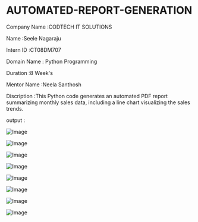 # AUTOMATED-REPORT-GENERATION

Company Name :CODTECH IT SOLUTIONS 

Name         :Seele Nagaraju 

Intern ID    :CT08DM707

Domain Name  : Python Programming 

Duration     :8 Week's 

Mentor Name  :Neela Santhosh

Discription  :This Python code generates an automated PDF report summarizing monthly sales data, including a line chart visualizing the sales trends.

output       :

![Image](https://github.com/user-attachments/assets/c565fcf4-8f51-477e-a668-6d4001a22c4f)

![Image](https://github.com/user-attachments/assets/b23e2fa4-cc42-4440-b575-c1f6fb3495d7)

![Image](https://github.com/user-attachments/assets/9b86894c-ff97-4175-b765-6cf47f0f5aa3)

![Image](https://github.com/user-attachments/assets/f8c992bc-cd7e-49eb-ab95-0a76b9b22fc4)

![Image](https://github.com/user-attachments/assets/68572e0f-fb5b-49cd-b340-879f6b938be7)

![Image](https://github.com/user-attachments/assets/89703b69-232e-4cf8-a108-ae71185489c7)

![Image](https://github.com/user-attachments/assets/005597ab-afed-4935-acc0-579d97b1fbdf)

![Image](https://github.com/user-attachments/assets/efe20713-f2b9-4be8-91c2-f682d0572a51)
